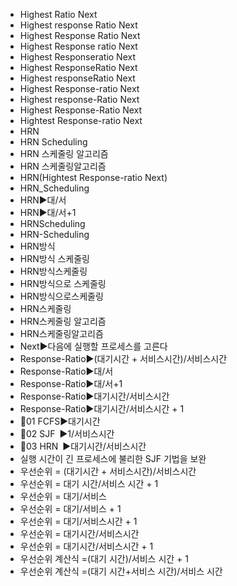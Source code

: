 ﻿- Highest Ratio Next
- Highest response Ratio Next
- Highest Response Ratio Next
- Highest Response ratio Next
- Highest Responseratio Next
- Highest ResponseRatio Next
- Highest responseRatio Next
- Highest Response-ratio Next
- Highest response-Ratio Next
- Highest Response-Ratio Next
- Hightest Response-ratio Next
- HRN
- HRN Scheduling
- HRN 스케줄링 알고리즘
- HRN 스케줄링알고리즘
- HRN(Hightest Response-ratio Next)
- HRN_Scheduling
- HRN▶️대/서
- HRN▶️대/서+1
- HRNScheduling
- HRN-Scheduling
- HRN방식
- HRN방식 스케줄링
- HRN방식스케줄링
- HRN방식으로 스케줄링
- HRN방식으로스케줄링
- HRN스케줄링
- HRN스케줄링 알고리즘
- HRN스케줄링알고리즘
- Next▶️다음에 실행할 프로세스를 고른다
- Response-Ratio▶️(대기시간 + 서비스시간)/서비스시간
- Response-Ratio▶️대/서
- Response-Ratio▶️대/서+1
- Response-Ratio▶️대기시간/서비스시간
- Response-Ratio▶️대기시간/서비스시간 + 1 
- 📌01 FCFS▶️대기시간
- 📌02 SJF ▶️1/서비스시간
- 📌03 HRN ▶️대기시간/서비스시간
- 실행 시간이 긴 프로세스에 불리한 SJF 기법을 보완
- 우선순위 = (대기시간 + 서비스시간)/서비스시간
- 우선순위 = 대기 시간/서비스 시간 + 1 
- 우선순위 = 대기/서비스
- 우선순위 = 대기/서비스 + 1 
- 우선순위 = 대기/서비스시간 + 1 
- 우선순위 = 대기시간/서비스시간
- 우선순위 = 대기시간/서비스시간 + 1 
- 우선순위 계산식 =(대기 시간)/서비스 시간 + 1
- 우선순위 계산식 =(대기 시간+서비스 시간)/서비스 시간
